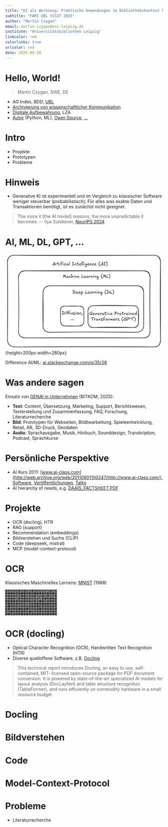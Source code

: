 ```yaml
---
title: "KI als Werkzeug: Praktische Anwendungen im Bibliothekskontext heute und morgen"
subtitle: "FAMI UBL VISIT 2025"
author: "Martin Czygan"
email: martin.czygan@uni-leipzig.de
institute: "Universitätsbibliothek Leipzig"
linkcolor: red
colorlinks: true
urlcolor: red
date: 2025-05-20
---
```


# Hello, World!

> Martin Czygan, SWE, DE

* AG Index, BDD, [UBL](https://ub.uni-leipzig.de)
* [Archivierung von wissenschaftlicher Kommunikation](https://scholar.archive.org)
* [Digitale Aufbewahrung](https://webservices.archive.org/pages/vault/), LZA
* [Autor](https://scholar.google.de/citations?user=7gueY4EAAAAJ&hl=de) (Python, ML), [Open Source](https:/github.com/miku), [...](https://golangleipzig.space)

# Intro

* Projekte
* Prototypen
* Probleme

# Hinweis

* Generative KI ist experimentell und im Vergleich zu klassischer Software
  weniger steuerbar (probabilistisch); Für alles was exakte Daten und
Transaktionen benötigt, ist es zunächst nicht geeignet.

> The more it [the AI model] reasons, the more unpredictable it becomes. --
> Ilya Sutskever, [NeurIPS
> 2024](https://youtu.be/1yvBqasHLZs?si=g5LmpHX7lPbjtH8U&t=869)

# AI, ML, DL, GPT, ...

![](static/REL-1.png){height=200px width=280px}

Difference AI/ML: [ai.stackexchange.com/q/35/28](https://ai.stackexchange.com/q/35/28)

# Was andere sagen

Einsatz von [GENAI in Unternehmen](https://www.bitkom.org/sites/main/files/2024-02/Bitkom-Leitfaden-Generative-KI-im-Unternehmen.pdf) (BITKOM, 2025):

* **Text**: Content, Übersetzung, Marketing, Support, Berichtswesen, Texterstellung und Zusammenfassung, FAQ, Forschung, Literaturrecherche
* **Bild**: Prototypen für Webseiten, Bildbearbeitung, Spieleentwicklung, Retail, AR, 3D-Druck, Geodaten
* **Audio**: Sprachausgabe, Musik, Hörbuch, Sounddesign, Transkription, Podcast, Sprachkurse

# Persönliche Perspektive

* AI Kurs 2011:
  [www.ai-class.com](http://web.archive.org/web/20110901100247/http://www.ai-class.com/),
[Software](https://github.com/miku),
[Veröffentlichungen](https://scholar.google.de/citations?user=7gueY4EAAAAJ&hl=de),
[Talks](https://github.com/miku/workshops)
* AI hierarchy of needs, e.g.
  [DAAIS_FACTSHEET.PDF](https://media.defense.gov/2023/Nov/02/2003333301/-1/-1/1/DAAIS_FACTSHEET.PDF#page=2)

# Projekte

* OCR (docling), HTR
* RAG (support)
* Recommendation (embeddings)
* Bildverstehen und Suche (CLIP)
* Code (deepseek, mistral)
* MCP (model-context-protocol)

# OCR

Klassisches Maschinelles Lernens: [MNIST](https://en.wikipedia.org/wiki/MNIST_database) (1988)

[![](static/mnist-50.png)](https://en.wikipedia.org/wiki/MNIST_database)

<!-- If at any point Machine Learning seems confusing [...] it’s really just curve
fitting. -- [J. Kaplan, Notes on Contemporary Machine Learning for Physicists,
2019](https://sites.krieger.jhu.edu/jared-kaplan/files/2019/04/ContemporaryMLforPhysicists.pdf) -->


# OCR (docling)

* Optical Character Recognition (OCR), Handwritten Text Recognition (HTR)
* Diverse quelloffene Software, z.B. [Docling](https://arxiv.org/pdf/2408.09869)

> This technical report introduces Docling, an easy to use, self-contained, MIT-
licensed open-source package for PDF document conversion. It is powered by
state-of-the-art specialized AI models for layout analysis (DocLayNet) and table
structure recognition (TableFormer), and runs efficiently on commodity hardware
in a small resource budget


# Docling



# Bildverstehen

# Code

# Model-Context-Protocol

# Probleme

* Literaturrecherche
